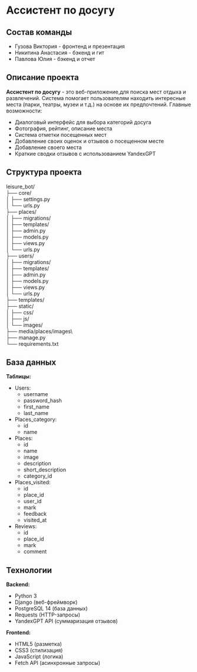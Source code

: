 # Ассистент по досугу
## Состав команды
+ Гузова Виктория - фронтенд и презентация
+ Никитина Анастасия - бэкенд и гит
+ Павлова Юлия - бэкенд и отчет

## Описание проекта
**Ассистент по досугу** - это веб-приложение,для поиска мест отдыха и развлечений. Система помогает пользователям находить интересные места (парки, театры, музеи и т.д.) на основе их предпочтений. Главные возможности:
+ Диалоговый интерфейс для выбора категорий досуга
+ Фотография, рейтинг, описание места
+ Система отметки посещенных мест
+ Добавление своих оценок и отзывов о посещенном месте
+ Добавление своего места
+ Краткие сводки отзывов с использованием YandexGPT
## Структура проекта
leisure_bot/  
├── core/  
│   ├── settings.py      
│   └── urls.py         
├── places/             
│   ├── migrations/     
│   ├── templates/      
│   ├── admin.py        
│   ├── models.py      
│   ├── views.py        
│   └── urls.py        
├── users/               
│   ├── migrations/  
│   ├── templates/  
│   ├── admin.py  
│   ├── models.py  
│   ├── views.py  
│   └── urls.py  
├── templates/          
├── static/             
│   ├── css/            
│   ├── js/             
│   └── images/  
├── media/places/images\         
├── manage.py           
└── requirements.txt    
## База данных
**Таблицы:**
+ Users: 
  + username 
  + password_hash 
  + first_name
  + last_name
+ Places_category: 
  + id
  + name
+ Places: 
  + id
  + name
  + image
  + description
  + short_description
  + category_id
+ Places_visited:
  + id
  + place_id
  + user_id
  + mark
  + feedback
  + visited_at
+ Reviews:
  + id
  + place_id
  + mark
  + comment 
## Технологии
**Backend:**
- Python 3
- Django (веб-фреймворк)
- PostgreSQL 14 (база данных)
- Requests (HTTP-запросы)
- YandexGPT API (суммаризация отзывов)

**Frontend:**
- HTML5 (разметка)
- CSS3 (стилизация)
- JavaScript (логика)
- Fetch API (асинхронные запросы)
